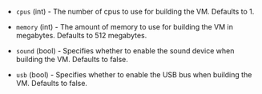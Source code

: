 <!-- Code generated from the comments of the HWConfig struct in builder/parallels/common/hw_config.go; DO NOT EDIT MANUALLY -->

-   `cpus` (int) - The number of cpus to use for building the VM.
    Defaults to 1.
    
-   `memory` (int) - The amount of memory to use for building the VM in
    megabytes. Defaults to 512 megabytes.
    
-   `sound` (bool) - Specifies whether to enable the sound device when
    building the VM. Defaults to false.
    
-   `usb` (bool) - Specifies whether to enable the USB bus when building
    the VM. Defaults to false.
    